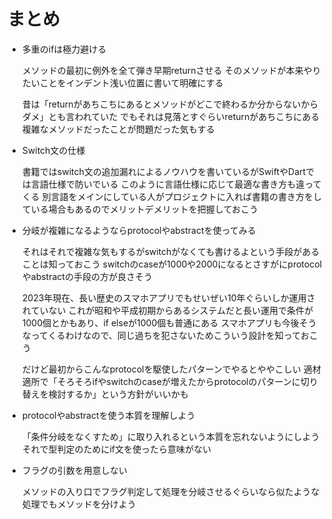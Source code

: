 # まとめ

- 多重のifは極力避ける
    
  メソッドの最初に例外を全て弾き早期returnさせる
  そのメソッドが本来やりたいことをインデント浅い位置に書いて明確にする

  昔は「returnがあちこちにあるとメソッドがどこで終わるか分からないからダメ」とも言われていた
  でもそれは見落とすぐらいreturnがあちこちにある複雑なメソッドだったことが問題だった気もする

- Switch文の仕様

  書籍ではswitch文の追加漏れによるノウハウを書いているがSwiftやDartでは言語仕様で防いでいる
  このように言語仕様に応じて最適な書き方も違ってくる
  別言語をメインにしている人がプロジェクトに入れば書籍の書き方をしている場合もあるのでメリットデメリットを把握しておこう

- 分岐が複雑になるようならprotocolやabstractを使ってみる

  それはそれで複雑な気もするがswitchがなくても書けるよという手段があることは知っておこう
  switchのcaseが1000や2000になるとさすがにprotocolやabstractの手段の方が良さそう

  2023年現在、長い歴史のスマホアプリでもせいぜい10年ぐらいしか運用されていない
  これが昭和や平成初期からあるシステムだと長い運用で条件が1000個とかもあり、if elseが1000個も普通にある
  スマホアプリも今後そうなってくるわけなので、同じ過ちを犯さないためこういう設計を知っておこう

  だけど最初からこんなprotocolを駆使したパターンでやるとややこしい
  適材適所で「そろそろifやswitchのcaseが増えたからprotocolのパターンに切り替えを検討するか」という方針がいいかも

- protocolやabstractを使う本質を理解しよう

  「条件分岐をなくすため」に取り入れるという本質を忘れないようにしよう
  それで型判定のためにif文を使ったら意味がない

- フラグの引数を用意しない

  メソッドの入り口でフラグ判定して処理を分岐させるぐらいなら似たような処理でもメソッドを分けよう
  